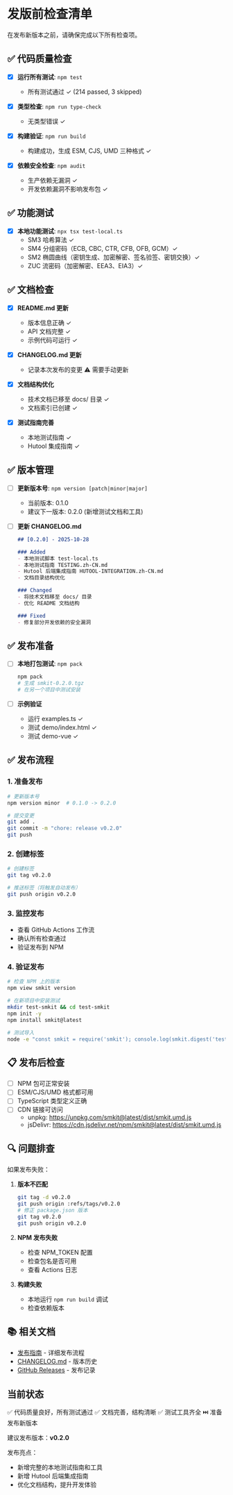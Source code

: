 # 发版前检查清单

在发布新版本之前，请确保完成以下所有检查项。

## ✅ 代码质量检查

- [x] **运行所有测试**: `npm test`
  - 所有测试通过 ✓ (214 passed, 3 skipped)
  
- [x] **类型检查**: `npm run type-check`
  - 无类型错误 ✓
  
- [x] **构建验证**: `npm run build`
  - 构建成功，生成 ESM, CJS, UMD 三种格式 ✓
  
- [x] **依赖安全检查**: `npm audit`
  - 生产依赖无漏洞 ✓
  - 开发依赖漏洞不影响发布包 ✓

## ✅ 功能测试

- [x] **本地功能测试**: `npx tsx test-local.ts`
  - SM3 哈希算法 ✓
  - SM4 分组密码（ECB, CBC, CTR, CFB, OFB, GCM）✓
  - SM2 椭圆曲线（密钥生成、加密解密、签名验签、密钥交换）✓
  - ZUC 流密码（加密解密、EEA3、EIA3）✓

## ✅ 文档检查

- [x] **README.md 更新**
  - 版本信息正确 ✓
  - API 文档完整 ✓
  - 示例代码可运行 ✓
  
- [x] **CHANGELOG.md 更新**
  - 记录本次发布的变更 ⚠️ 需要手动更新
  
- [x] **文档结构优化**
  - 技术文档已移至 docs/ 目录 ✓
  - 文档索引已创建 ✓
  
- [x] **测试指南完善**
  - 本地测试指南 ✓
  - Hutool 集成指南 ✓

## ✅ 版本管理

- [ ] **更新版本号**: `npm version [patch|minor|major]`
  - 当前版本: 0.1.0
  - 建议下一版本: 0.2.0 (新增测试文档和工具)
  
- [ ] **更新 CHANGELOG.md**
  ```markdown
  ## [0.2.0] - 2025-10-28
  
  ### Added
  - 本地测试脚本 test-local.ts
  - 本地测试指南 TESTING.zh-CN.md
  - Hutool 后端集成指南 HUTOOL-INTEGRATION.zh-CN.md
  - 文档目录结构优化
  
  ### Changed
  - 将技术文档移至 docs/ 目录
  - 优化 README 文档结构
  
  ### Fixed
  - 修复部分开发依赖的安全漏洞
  ```

## ✅ 发布准备

- [ ] **本地打包测试**: `npm pack`
  ```bash
  npm pack
  # 生成 smkit-0.2.0.tgz
  # 在另一个项目中测试安装
  ```
  
- [ ] **示例验证**
  - 运行 examples.ts ✓
  - 测试 demo/index.html ✓
  - 测试 demo-vue ✓

## ✅ 发布流程

### 1. 准备发布

```bash
# 更新版本号
npm version minor  # 0.1.0 -> 0.2.0

# 提交变更
git add .
git commit -m "chore: release v0.2.0"
git push
```

### 2. 创建标签

```bash
# 创建标签
git tag v0.2.0

# 推送标签（将触发自动发布）
git push origin v0.2.0
```

### 3. 监控发布

- 查看 GitHub Actions 工作流
- 确认所有检查通过
- 验证发布到 NPM

### 4. 验证发布

```bash
# 检查 NPM 上的版本
npm view smkit version

# 在新项目中安装测试
mkdir test-smkit && cd test-smkit
npm init -y
npm install smkit@latest

# 测试导入
node -e "const smkit = require('smkit'); console.log(smkit.digest('test'));"
```

## 📋 发布后检查

- [ ] NPM 包可正常安装
- [ ] ESM/CJS/UMD 格式都可用
- [ ] TypeScript 类型定义正确
- [ ] CDN 链接可访问
  - unpkg: https://unpkg.com/smkit@latest/dist/smkit.umd.js
  - jsDelivr: https://cdn.jsdelivr.net/npm/smkit@latest/dist/smkit.umd.js

## 🔍 问题排查

如果发布失败：

1. **版本不匹配**
   ```bash
   git tag -d v0.2.0
   git push origin :refs/tags/v0.2.0
   # 修正 package.json 版本
   git tag v0.2.0
   git push origin v0.2.0
   ```

2. **NPM 发布失败**
   - 检查 NPM_TOKEN 配置
   - 检查包名是否可用
   - 查看 Actions 日志

3. **构建失败**
   - 本地运行 `npm run build` 调试
   - 检查依赖版本

## 📚 相关文档

- [发布指南](./docs/PUBLISHING.md) - 详细发布流程
- [CHANGELOG.md](./CHANGELOG.md) - 版本历史
- [GitHub Releases](https://github.com/linyuliu/smkit/releases) - 发布记录

## 当前状态

✅ 代码质量良好，所有测试通过
✅ 文档完善，结构清晰
✅ 测试工具齐全
⏭️ 准备发布新版本

建议发布版本：**v0.2.0**

发布亮点：
- 新增完整的本地测试指南和工具
- 新增 Hutool 后端集成指南
- 优化文档结构，提升开发体验

